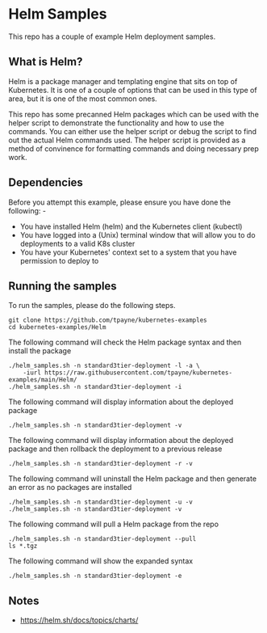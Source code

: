 Helm Samples
============

This repo has a couple of example Helm deployment samples.

What is Helm?
-------------
Helm is a package manager and templating engine that sits on top of Kubernetes. It is one of a couple of options
that can be used in this type of area, but it is one of the most common ones.

This repo has some precanned Helm packages which can be used with the helper script to demonstrate the functionality
and how to use the commands. You can either use the helper script or debug the script to find out the actual Helm
commands used. The helper script is provided as a method of convinence for formatting commands and doing necessary
prep work.

Dependencies
------------
Before you attempt this example, please ensure you have done the following: -
- You have installed Helm (helm) and the Kubernetes client (kubectl)
- You have logged into a (Unix) terminal window that will allow you to do deployments to a valid K8s cluster
- You have your Kubernetes' context set to a system that you have permission to deploy to

Running the samples
-------------------
To run the samples, please do the following steps.

    git clone https://github.com/tpayne/kubernetes-examples
    cd kubernetes-examples/Helm

The following command will check the Helm package syntax and then install the package

    ./helm_samples.sh -n standard3tier-deployment -l -a \
        -iurl https://raw.githubusercontent.com/tpayne/kubernetes-examples/main/Helm/
    ./helm_samples.sh -n standard3tier-deployment -i

The following command will display information about the deployed package

    ./helm_samples.sh -n standard3tier-deployment -v

The following command will display information about the deployed package and then rollback the
deployment to a previous release

    ./helm_samples.sh -n standard3tier-deployment -r -v

The following command will uninstall the Helm package and then generate an error as no packages are
installed

    ./helm_samples.sh -n standard3tier-deployment -u -v
    ./helm_samples.sh -n standard3tier-deployment -v

The following command will pull a Helm package from the repo

    ./helm_samples.sh -n standard3tier-deployment --pull
    ls *.tgz

The following command will show the expanded syntax

    ./helm_samples.sh -n standard3tier-deployment -e

Notes
-----
- https://helm.sh/docs/topics/charts/
